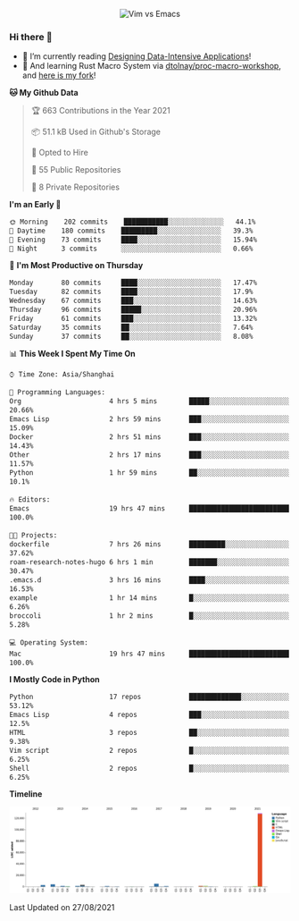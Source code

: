 <p align="center">
    <img src="https://gist.githubusercontent.com/coldnight/e696baffb094e71c96cb302118878eae/raw/40ea5053a6f66cc65f90f437e4173497da225958/banner.gif" alt="Vim vs Emacs" />
</p>

### Hi there 👋

- 📖 I’m currently reading [Designing Data-Intensive Applications](https://www.oreilly.com/library/view/designing-data-intensive-applications/9781491903063/)!
- 🌱 And learning Rust Macro System via [dtolnay/proc-macro-workshop](https://github.com/dtolnay/proc-macro-workshop), and [here is my fork](https://github.com/coldnight/proc-macro-workshop)!

<!--START_SECTION:waka-->
**🐱 My Github Data** 

> 🏆 663 Contributions in the Year 2021
 > 
> 📦 51.1 kB Used in Github's Storage 
 > 
> 💼 Opted to Hire
 > 
> 📜 55 Public Repositories 
 > 
> 🔑 8 Private Repositories  
 > 
**I'm an Early 🐤** 

```text
🌞 Morning    202 commits    ███████████░░░░░░░░░░░░░░   44.1% 
🌆 Daytime    180 commits    █████████░░░░░░░░░░░░░░░░   39.3% 
🌃 Evening    73 commits     ████░░░░░░░░░░░░░░░░░░░░░   15.94% 
🌙 Night      3 commits      ░░░░░░░░░░░░░░░░░░░░░░░░░   0.66%

```
📅 **I'm Most Productive on Thursday** 

```text
Monday       80 commits     ████░░░░░░░░░░░░░░░░░░░░░   17.47% 
Tuesday      82 commits     ████░░░░░░░░░░░░░░░░░░░░░   17.9% 
Wednesday    67 commits     ███░░░░░░░░░░░░░░░░░░░░░░   14.63% 
Thursday     96 commits     █████░░░░░░░░░░░░░░░░░░░░   20.96% 
Friday       61 commits     ███░░░░░░░░░░░░░░░░░░░░░░   13.32% 
Saturday     35 commits     ██░░░░░░░░░░░░░░░░░░░░░░░   7.64% 
Sunday       37 commits     ██░░░░░░░░░░░░░░░░░░░░░░░   8.08%

```


📊 **This Week I Spent My Time On** 

```text
⌚︎ Time Zone: Asia/Shanghai

💬 Programming Languages: 
Org                      4 hrs 5 mins        █████░░░░░░░░░░░░░░░░░░░░   20.66% 
Emacs Lisp               2 hrs 59 mins       ███░░░░░░░░░░░░░░░░░░░░░░   15.09% 
Docker                   2 hrs 51 mins       ███░░░░░░░░░░░░░░░░░░░░░░   14.43% 
Other                    2 hrs 17 mins       ███░░░░░░░░░░░░░░░░░░░░░░   11.57% 
Python                   1 hr 59 mins        ██░░░░░░░░░░░░░░░░░░░░░░░   10.1%

🔥 Editors: 
Emacs                    19 hrs 47 mins      █████████████████████████   100.0%

🐱‍💻 Projects: 
dockerfile               7 hrs 26 mins       █████████░░░░░░░░░░░░░░░░   37.62% 
roam-research-notes-hugo 6 hrs 1 min         ███████░░░░░░░░░░░░░░░░░░   30.47% 
.emacs.d                 3 hrs 16 mins       ████░░░░░░░░░░░░░░░░░░░░░   16.53% 
example                  1 hr 14 mins        █░░░░░░░░░░░░░░░░░░░░░░░░   6.26% 
broccoli                 1 hr 2 mins         █░░░░░░░░░░░░░░░░░░░░░░░░   5.28%

💻 Operating System: 
Mac                      19 hrs 47 mins      █████████████████████████   100.0%

```

**I Mostly Code in Python** 

```text
Python                   17 repos            █████████████░░░░░░░░░░░░   53.12% 
Emacs Lisp               4 repos             ███░░░░░░░░░░░░░░░░░░░░░░   12.5% 
HTML                     3 repos             ██░░░░░░░░░░░░░░░░░░░░░░░   9.38% 
Vim script               2 repos             █░░░░░░░░░░░░░░░░░░░░░░░░   6.25% 
Shell                    2 repos             █░░░░░░░░░░░░░░░░░░░░░░░░   6.25%

```


**Timeline**

![Chart not found](https://raw.githubusercontent.com/coldnight/coldnight/master/charts/bar_graph.png) 


 Last Updated on 27/08/2021
<!--END_SECTION:waka-->
